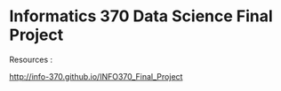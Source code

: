 # Informatics 370 Data Science Final Project
Resources :

http://info-370.github.io/INFO370_Final_Project
